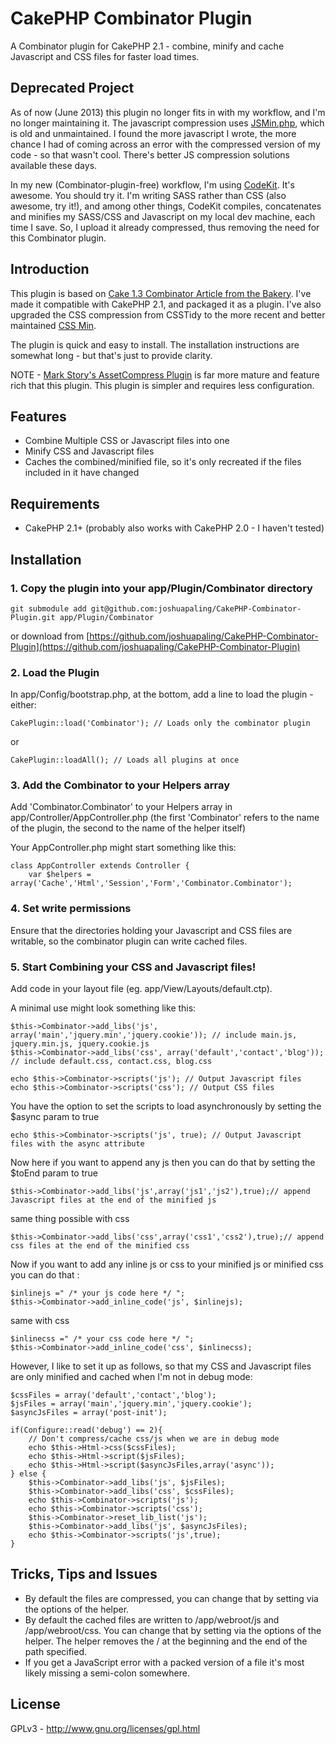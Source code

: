 # CakePHP Combinator Plugin #

A Combinator plugin for CakePHP 2.1 - combine, minify and cache Javascript and CSS files for faster load times.

## Deprecated Project ##

As of now (June 2013) this plugin no longer fits in with my workflow, and I'm no longer maintaining it. The javascript compression uses [JSMin.php](https://code.google.com/p/minify/source/browse/min/lib/JSMin.php), which is old and unmaintained. I found the more javascript I wrote, the more chance I had of coming across an error with the compressed version of my code - so that wasn't cool. There's better JS compression solutions available these days.

In my new (Combinator-plugin-free) workflow, I'm using [CodeKit](http://incident57.com/codekit/). It's awesome. You should try it. I'm writing SASS rather than CSS (also awesome, try it!), and among other things, CodeKit compiles, concatenates and minifies my SASS/CSS and Javascript on my local dev machine, each time I save. So, I upload it already compressed, thus removing the need for this Combinator plugin.

## Introduction ##


This plugin is based on [Cake 1.3 Combinator Article from the Bakery](http://bakery.cakephp.org/articles/st3ph/2010/09/10/combinator-compress-and-combine-your-js-and-css-files). I've made it compatible with CakePHP 2.1, and packaged it as a plugin. I've also upgraded the CSS compression from CSSTidy to the more recent and better maintained [CSS Min](http://code.google.com/p/cssmin/).

The plugin is quick and easy to install. The installation instructions are somewhat long - but that's just to provide clarity.

NOTE - [Mark Story's AssetCompress Plugin](https://github.com/markstory/asset_compress) is far more mature and feature rich that this plugin. This plugin is simpler and requires less configuration.

## Features ##

* Combine Multiple CSS or Javascript files into one
* Minify CSS and Javascript files
* Caches the combined/minified file, so it's only recreated if the files included in it have changed

## Requirements ##

* CakePHP 2.1+ (probably also works with CakePHP 2.0 - I haven't tested)

## Installation ##

### 1. Copy the plugin into your app/Plugin/Combinator directory ###

    git submodule add git@github.com:joshuapaling/CakePHP-Combinator-Plugin.git app/Plugin/Combinator

or download from [https://github.com/joshuapaling/CakePHP-Combinator-Plugin](https://github.com/joshuapaling/CakePHP-Combinator-Plugin)
	
### 2. Load the Plugin ###

In app/Config/bootstrap.php, at the bottom, add a line to load the plugin - either:
	
	CakePlugin::load('Combinator'); // Loads only the combinator plugin

or
	
	CakePlugin::loadAll(); // Loads all plugins at once
	
### 3. Add the Combinator to your Helpers array ###

Add 'Combinator.Combinator' to your Helpers array in app/Controller/AppController.php (the first 'Combinator' refers to the name of the plugin, the second to the name of the helper itself)
	
Your AppController.php might start something like this:
	
	class AppController extends Controller {
		var $helpers = array('Cache','Html','Session','Form','Combinator.Combinator');
		
### 4. Set write permissions ###

Ensure that the directories holding your Javascript and CSS files are writable, so the combinator plugin can write cached files.

### 5. Start Combining your CSS and Javascript files! ###

Add code in your layout file (eg. app/View/Layouts/default.ctp).

A minimal use might look something like this:

	$this->Combinator->add_libs('js', array('main','jquery.min','jquery.cookie')); // include main.js, jquery.min.js, jquery.cookie.js
	$this->Combinator->add_libs('css', array('default','contact','blog')); // include default.css, contact.css, blog.css
	
	echo $this->Combinator->scripts('js'); // Output Javascript files
	echo $this->Combinator->scripts('css'); // Output CSS files

You have the option to set the scripts to load asynchronously by setting the $async param to true

	echo $this->Combinator->scripts('js', true); // Output Javascript files with the async attribute
	
Now here if you want to append any js then you can do that by setting the $toEnd param to true

	$this->Combinator->add_libs('js',array('js1','js2'),true);// append Javascript files at the end of the minified js

same thing possible with css 

	$this->Combinator->add_libs('css',array('css1','css2'),true);// append css files at the end of the minified css

Now if you want to add any inline js or css to your minified js or minified css you can do that :
	
	$inlinejs =" /* your js code here */ ";
	$this->Combinator->add_inline_code('js', $inlinejs);

same with css

	$inlinecss =" /* your css code here */ ";
	$this->Combinator->add_inline_code('css', $inlinecss);

However, I like to set it up as follows, so that my CSS and Javascript files are only minified and cached when I'm not in debug mode:

	$cssFiles = array('default','contact','blog');
	$jsFiles = array('main','jquery.min','jquery.cookie');
	$asyncJsFiles = array('post-init');

	if(Configure::read('debug') == 2){ 
		// Don't compress/cache css/js when we are in debug mode
		echo $this->Html->css($cssFiles);
		echo $this->Html->script($jsFiles);
		echo $this->Html->script($asyncJsFiles,array('async'));
	} else {
		$this->Combinator->add_libs('js', $jsFiles);
		$this->Combinator->add_libs('css', $cssFiles);
		echo $this->Combinator->scripts('js');
		echo $this->Combinator->scripts('css');
		$this->Combinator->reset_lib_list('js');
		$this->Combinator->add_libs('js', $asyncJsFiles);
		echo $this->Combinator->scripts('js',true);
	}
	
## Tricks, Tips and Issues ##

* By default the files are compressed, you can change that by setting via the options of the helper.
* By default the cached files are written to /app/webroot/js and /app/webroot/css. You can change that by setting via the options of the helper. The helper removes the / at the beginning and the end of the path specified.
* If you get a JavaScript error with a packed version of a file it's most likely missing a semi-colon somewhere.

## License ##

GPLv3 - http://www.gnu.org/licenses/gpl.html
